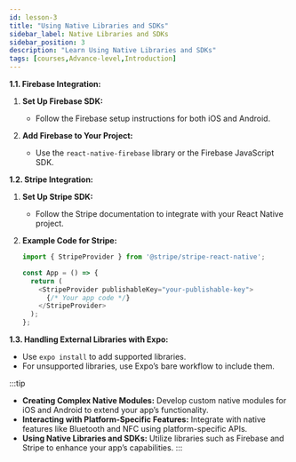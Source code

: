 ```yaml
---
id: lesson-3
title: "Using Native Libraries and SDKs"
sidebar_label: Native Libraries and SDKs 
sidebar_position: 3
description: "Learn Using Native Libraries and SDKs"
tags: [courses,Advance-level,Introduction]
---  
```

 

**1.1. Firebase Integration:**

1. **Set Up Firebase SDK:**
   - Follow the Firebase setup instructions for both iOS and Android.

2. **Add Firebase to Your Project:**
   - Use the `react-native-firebase` library or the Firebase JavaScript SDK.

**1.2. Stripe Integration:**

1. **Set Up Stripe SDK:**
   - Follow the Stripe documentation to integrate with your React Native project.

2. **Example Code for Stripe:**

   ```javascript
   import { StripeProvider } from '@stripe/stripe-react-native';

   const App = () => {
     return (
       <StripeProvider publishableKey="your-publishable-key">
         {/* Your app code */}
       </StripeProvider>
     );
   };
   ```

**1.3. Handling External Libraries with Expo:**

- Use `expo install` to add supported libraries.
- For unsupported libraries, use Expo’s bare workflow to include them.
 
:::tip
- **Creating Complex Native Modules:** Develop custom native modules for iOS and Android to extend your app’s functionality.
- **Interacting with Platform-Specific Features:** Integrate with native features like Bluetooth and NFC using platform-specific APIs.
- **Using Native Libraries and SDKs:** Utilize libraries such as Firebase and Stripe to enhance your app’s capabilities.
:::